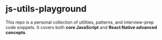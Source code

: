# js-utils-playground
This repo is a personal collection of utilities, patterns, and interview-prep code snippets.   It covers both **core JavaScript** and **React Native advanced concepts**.
